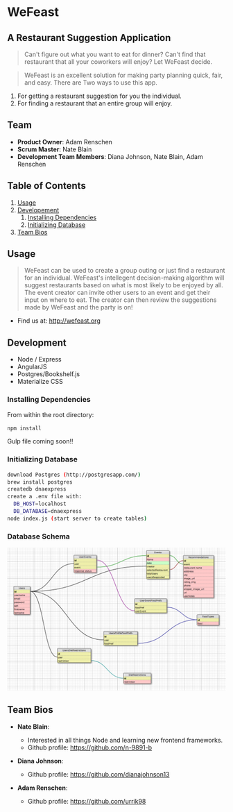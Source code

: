 # WeFeast
## A Restaurant Suggestion Application
>Can't figure out what you want to eat for dinner? Can't find that restaurant that all your coworkers will enjoy? Let WeFeast decide.

>WeFeast is an excellent solution for making party planning quick, fair, and easy.
There are Two ways to use this app.
  1. For getting a restaurant suggestion for you the individual.
  2. For finding a restaurant that an entire group will enjoy.

## Team

  - __Product Owner__: Adam Renschen
  - __Scrum Master__: Nate Blain
  - __Development Team Members__: Diana Johnson, Nate Blain, Adam Renschen

## Table of Contents
1. [Usage](#usage)
2. [Developement](#development)
    1. [Installing Dependencies](#installing-dependencies)
    2. [Initializing Database](#initializing-database)
3. [Team Bios](#team-bios)

## Usage
>WeFeast can be used to create a group outing or just find a restaurant for an individual. WeFeast's intellegent decision-making algorithm will suggest restaurants based on what is most likely to be enjoyed by all. The event creator can invite other users to an event and get their input on where to eat.
The creator can then review the suggestions made by WeFeast and the party is on!

- Find us at: http://wefeast.org

## Development
- Node / Express
- AngularJS
- Postgres/Bookshelf.js
- Materialize CSS

### Installing Dependencies
From within the root directory:

```sh
npm install
```

Gulp file coming soon!!

### Initializing Database
```sh
download Postgres (http://postgresapp.com/)
brew install postgres
createdb dnaexpress
create a .env file with: 
  DB_HOST=localhost
  DB_DATABASE=dnaexpress
node index.js (start server to create tables)
```
### Database Schema
![ScreenShot](./dbDiagram.png)

## Team Bios
- __Nate Blain__:
  - Interested in all things Node and learning new frontend frameworks.
  - Github profile: https://github.com/n-9891-b

- __Diana Johnson__:
  - Github profile: https://github.com/dianajohnson13

- __Adam Renschen__:
  - Github profile: https://github.com/urrik98
